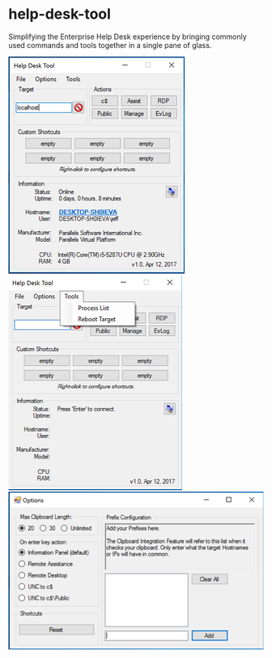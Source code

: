 # help-desk-tool
Simplifying the Enterprise Help Desk experience by bringing commonly used commands and tools together in a single pane of glass.

![Alt text](/published/screenshots/screenshota.png?raw=true)
![Alt text](/published/screenshots/screenshotb.png?raw=true)
![Alt text](/published/screenshots/screenshotc.png?raw=true)
